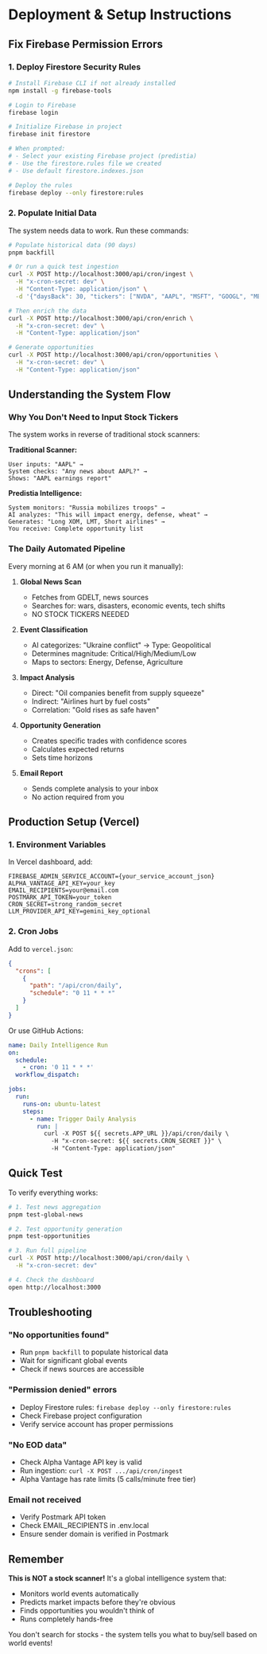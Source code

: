 # Deployment & Setup Instructions

## Fix Firebase Permission Errors

### 1. Deploy Firestore Security Rules

```bash
# Install Firebase CLI if not already installed
npm install -g firebase-tools

# Login to Firebase
firebase login

# Initialize Firebase in project
firebase init firestore

# When prompted:
# - Select your existing Firebase project (predistia)
# - Use the firestore.rules file we created
# - Use default firestore.indexes.json

# Deploy the rules
firebase deploy --only firestore:rules
```

### 2. Populate Initial Data

The system needs data to work. Run these commands:

```bash
# Populate historical data (90 days)
pnpm backfill

# Or run a quick test ingestion
curl -X POST http://localhost:3000/api/cron/ingest \
  -H "x-cron-secret: dev" \
  -H "Content-Type: application/json" \
  -d '{"daysBack": 30, "tickers": ["NVDA", "AAPL", "MSFT", "GOOGL", "META"]}'

# Then enrich the data
curl -X POST http://localhost:3000/api/cron/enrich \
  -H "x-cron-secret: dev" \
  -H "Content-Type: application/json"

# Generate opportunities
curl -X POST http://localhost:3000/api/cron/opportunities \
  -H "x-cron-secret: dev" \
  -H "Content-Type: application/json"
```

## Understanding the System Flow

### Why You Don't Need to Input Stock Tickers

The system works in reverse of traditional stock scanners:

**Traditional Scanner:**
```
User inputs: "AAPL" → 
System checks: "Any news about AAPL?" → 
Shows: "AAPL earnings report"
```

**Predistia Intelligence:**
```
System monitors: "Russia mobilizes troops" → 
AI analyzes: "This will impact energy, defense, wheat" → 
Generates: "Long XOM, LMT, Short airlines" → 
You receive: Complete opportunity list
```

### The Daily Automated Pipeline

Every morning at 6 AM (or when you run it manually):

1. **Global News Scan**
   - Fetches from GDELT, news sources
   - Searches for: wars, disasters, economic events, tech shifts
   - NO STOCK TICKERS NEEDED

2. **Event Classification**
   - AI categorizes: "Ukraine conflict" → Type: Geopolitical
   - Determines magnitude: Critical/High/Medium/Low
   - Maps to sectors: Energy, Defense, Agriculture

3. **Impact Analysis**
   - Direct: "Oil companies benefit from supply squeeze"
   - Indirect: "Airlines hurt by fuel costs"
   - Correlation: "Gold rises as safe haven"

4. **Opportunity Generation**
   - Creates specific trades with confidence scores
   - Calculates expected returns
   - Sets time horizons

5. **Email Report**
   - Sends complete analysis to your inbox
   - No action required from you

## Production Setup (Vercel)

### 1. Environment Variables

In Vercel dashboard, add:

```
FIREBASE_ADMIN_SERVICE_ACCOUNT={your_service_account_json}
ALPHA_VANTAGE_API_KEY=your_key
EMAIL_RECIPIENTS=your@email.com
POSTMARK_API_TOKEN=your_token
CRON_SECRET=strong_random_secret
LLM_PROVIDER_API_KEY=gemini_key_optional
```

### 2. Cron Jobs

Add to `vercel.json`:

```json
{
  "crons": [
    {
      "path": "/api/cron/daily",
      "schedule": "0 11 * * *"
    }
  ]
}
```

Or use GitHub Actions:

```yaml
name: Daily Intelligence Run
on:
  schedule:
    - cron: '0 11 * * *'
  workflow_dispatch:

jobs:
  run:
    runs-on: ubuntu-latest
    steps:
      - name: Trigger Daily Analysis
        run: |
          curl -X POST ${{ secrets.APP_URL }}/api/cron/daily \
            -H "x-cron-secret: ${{ secrets.CRON_SECRET }}" \
            -H "Content-Type: application/json"
```

## Quick Test

To verify everything works:

```bash
# 1. Test news aggregation
pnpm test-global-news

# 2. Test opportunity generation
pnpm test-opportunities

# 3. Run full pipeline
curl -X POST http://localhost:3000/api/cron/daily \
  -H "x-cron-secret: dev"

# 4. Check the dashboard
open http://localhost:3000
```

## Troubleshooting

### "No opportunities found"
- Run `pnpm backfill` to populate historical data
- Wait for significant global events
- Check if news sources are accessible

### "Permission denied" errors
- Deploy Firestore rules: `firebase deploy --only firestore:rules`
- Check Firebase project configuration
- Verify service account has proper permissions

### "No EOD data"
- Check Alpha Vantage API key is valid
- Run ingestion: `curl -X POST .../api/cron/ingest`
- Alpha Vantage has rate limits (5 calls/minute free tier)

### Email not received
- Verify Postmark API token
- Check EMAIL_RECIPIENTS in .env.local
- Ensure sender domain is verified in Postmark

## Remember

**This is NOT a stock scanner!** It's a global intelligence system that:
- Monitors world events automatically
- Predicts market impacts before they're obvious
- Finds opportunities you wouldn't think of
- Runs completely hands-free

You don't search for stocks - the system tells you what to buy/sell based on world events!
